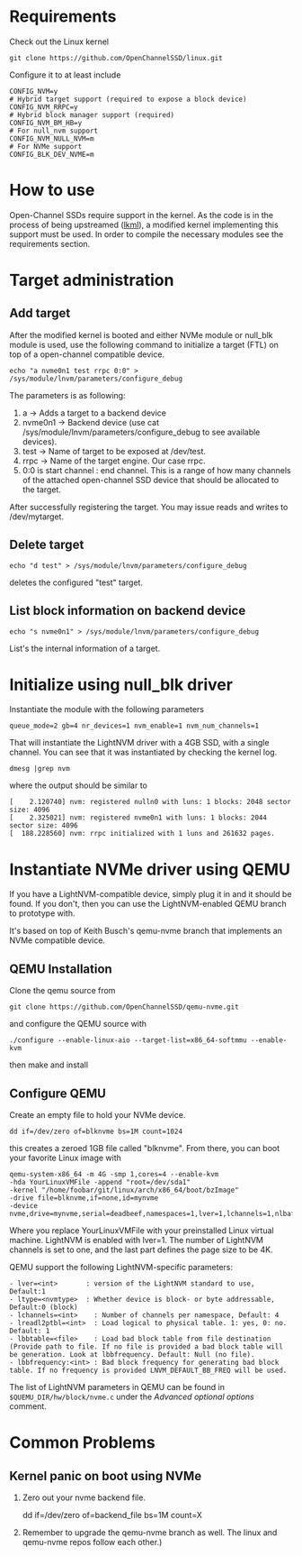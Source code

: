 # Requirements

Check out the Linux kernel

`git clone https://github.com/OpenChannelSSD/linux.git`

Configure it to at least include 

    CONFIG_NVM=y
    # Hybrid target support (required to expose a block device)
    CONFIG_NVM_RRPC=y
    # Hybrid block manager support (required)
    CONFIG_NVM_BM_HB=y
    # For null_nvm support
    CONFIG_NVM_NULL_NVM=m
    # For NVMe support
    CONFIG_BLK_DEV_NVME=m

# How to use

Open-Channel SSDs require support in the kernel. As the code is in the process of being upstreamed ([lkml](https://lkml.org/lkml/2015/7/22/541)), a modified kernel implementing this support must be used. In order to compile the necessary modules see the requirements section.

# Target administration

## Add target

After the modified kernel is booted and either NVMe module or null_blk module is used, use the following command to initialize a target (FTL) on top of a open-channel compatible device.

    echo "a nvme0n1 test rrpc 0:0" > /sys/module/lnvm/parameters/configure_debug

The parameters is as following:

 1.  a -> Adds a target to a backend device
 2.  nvme0n1 -> Backend device (use cat /sys/module/lnvm/parameters/configure_debug to see available devices).
 3.  test -> Name of target to be exposed at /dev/test.
 4.  rrpc -> Name of the target engine. Our case rrpc.
 5.  0:0 is start channel : end channel. This is a range of how many channels of the attached open-channel SSD device that should be allocated to the target. 

After successfully registering the target. You may issue reads and writes to /dev/mytarget.

## Delete target

    echo "d test" > /sys/module/lnvm/parameters/configure_debug

deletes the configured "test" target.

## List block information on backend device

    echo "s nvme0n1" > /sys/module/lnvm/parameters/configure_debug

List's the internal information of a target. 

# Initialize using null_blk driver
Instantiate the module with the following parameters

`queue_mode=2 gb=4 nr_devices=1 nvm_enable=1 nvm_num_channels=1`

That will instantiate the LightNVM driver with a 4GB SSD, with a single channel. You can see that it was instantiated by checking the kernel log. 

`dmesg |grep nvm`

where the output should be similar to

    [    2.120740] nvm: registered nulln0 with luns: 1 blocks: 2048 sector size: 4096
    [    2.325021] nvm: registered nvme0n1 with luns: 1 blocks: 2044 sector size: 4096
    [  188.228560] nvm: rrpc initialized with 1 luns and 261632 pages.

# Instantiate NVMe driver using QEMU

If you have a LightNVM-compatible device, simply plug it in and it should be found. If you don't, then you can use the LightNVM-enabled QEMU branch to prototype with.

It's based on top of Keith Busch's qemu-nvme branch that implements an NVMe compatible device.

## QEMU Installation

Clone the qemu source from

    git clone https://github.com/OpenChannelSSD/qemu-nvme.git

and configure the QEMU source with

    ./configure --enable-linux-aio --target-list=x86_64-softmmu --enable-kvm

then make and install

## Configure QEMU

Create an empty file to hold your NVMe device.

    dd if=/dev/zero of=blknvme bs=1M count=1024

this creates a zeroed 1GB file called "blknvme". From there, you can boot your favorite Linux image with 

    qemu-system-x86_64 -m 4G -smp 1,cores=4 --enable-kvm 
    -hda YourLinuxVMFile -append "root=/dev/sda1"
    -kernel "/home/foobar/git/linux/arch/x86_64/boot/bzImage"
    -drive file=blknvme,if=none,id=mynvme
    -device nvme,drive=mynvme,serial=deadbeef,namespaces=1,lver=1,lchannels=1,nlbaf=5,lba_index=3,mdts=10

Where you replace YourLinuxVMFile with your preinstalled Linux virtual machine. LightNVM is enabled with lver=1. The number of LightNVM channels is set to one, and the last part defines the page size to be 4K.

QEMU support the following LightNVM-specific parameters:

    - lver=<int>       : version of the LightNVM standard to use, Default:1
    - ltype=<nvmtype>  : Whether device is block- or byte addressable, Default:0 (block)
    - lchannels=<int>    : Number of channels per namespace, Default: 4
    - lreadl2ptbl=<int>  : Load logical to physical table. 1: yes, 0: no. Default: 1
    - lbbtable=<file>    : Load bad block table from file destination (Provide path to file. If no file is provided a bad block table will be generation. Look at lbbfrequency. Default: Null (no file).
    - lbbfrequency:<int> : Bad block frequency for generating bad block table. If no frequency is provided LNVM_DEFAULT_BB_FREQ will be used.

The list of LightNVM parameters in QEMU can be found in `$QUEMU_DIR/hw/block/nvme.c` under the _Advanced optional options_ comment.

# Common Problems

## Kernel panic on boot using NVMe

 1. Zero out your nvme backend file.

    dd if=/dev/zero of=backend_file bs=1M count=X

 2. Remember to upgrade the qemu-nvme branch as well. The linux and qemu-nvme repos follow each other.)
